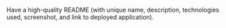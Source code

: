 Have a high-quality README (with unique name, description, technologies used, screenshot, and link to deployed application).